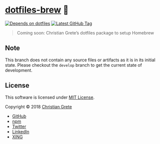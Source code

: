 # [dotfiles-brew][github-url] :beer:

[![Depends on dotfiles][shield-dependency]][github-dotfiles-url]
[![Latest GitHub Tag][shield-github-tag]][github-tags-url]

> Coming soon: Christian Grete’s dotfiles package to setup Homebrew

## Note
This branch does not contain any source files or artifacts as it is in its initial state. Please checkout the `develop` branch to get the current state of development.

## License

This software is licensed under [MIT License](LICENSE.md).

Copyright © 2018 [Christian Grete](https://christiangrete.com)
- [GitHub](https://github.com/ChristianGrete)
- [npm](https://www.npmjs.com/~christiangrete)
- [Twitter](https://twitter.com/ChristianGrete)
- [LinkedIn](https://www.linkedin.com/in/ChristianGrete)
- [XING](https://www.xing.com/profile/Christian_Grete2)

[github-dotfiles-url]: https://github.com/ChristianGrete/dotfiles
[github-url]: https://github.com/ChristianGrete/dotfiles-brew
[github-tags-url]: https://github.com/ChristianGrete/dotfiles-brew/tags
[shield-dependency]: https://img.shields.io/badge/depends_on-dotfiles-333333.svg
[shield-github-tag]: https://img.shields.io/github/tag/ChristianGrete/dotfiles-brew.svg